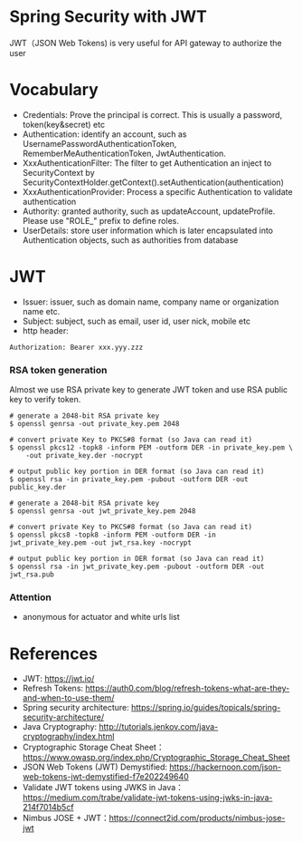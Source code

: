 Spring Security with JWT
========================

JWT（JSON Web Tokens) is very useful for API gateway to authorize the user

# Vocabulary

* Credentials: Prove the principal is correct. This is usually a password, token(key&secret) etc
* Authentication: identify an account, such as UsernamePasswordAuthenticationToken, RememberMeAuthenticationToken, JwtAuthentication.
* XxxAuthenticationFilter: The filter to get Authentication an inject to SecurityContext by SecurityContextHolder.getContext().setAuthentication(authentication)
* XxxAuthenticationProvider: Process a specific Authentication to validate authentication
* Authority: granted authority, such as updateAccount, updateProfile. Please use "ROLE_" prefix to define roles.
* UserDetails: store user information which is later encapsulated into Authentication objects, such as authorities from database

# JWT

* Issuer: issuer, such as domain name, company name or organization name etc.
* Subject: subject, such as email, user id, user nick, mobile etc
* http header: 

```
Authorization: Bearer xxx.yyy.zzz
```

### RSA token generation

Almost we use RSA private key to generate JWT token and use RSA public key to verify token.

```
# generate a 2048-bit RSA private key
$ openssl genrsa -out private_key.pem 2048

# convert private Key to PKCS#8 format (so Java can read it)
$ openssl pkcs12 -topk8 -inform PEM -outform DER -in private_key.pem \
    -out private_key.der -nocrypt

# output public key portion in DER format (so Java can read it)
$ openssl rsa -in private_key.pem -pubout -outform DER -out public_key.der

```


```
# generate a 2048-bit RSA private key
$ openssl genrsa -out jwt_private_key.pem 2048

# convert private Key to PKCS#8 format (so Java can read it)
$ openssl pkcs8 -topk8 -inform PEM -outform DER -in jwt_private_key.pem -out jwt_rsa.key -nocrypt

# output public key portion in DER format (so Java can read it)
$ openssl rsa -in jwt_private_key.pem -pubout -outform DER -out jwt_rsa.pub

```


### Attention

* anonymous for actuator and white urls list

# References

* JWT: https://jwt.io/
* Refresh Tokens: https://auth0.com/blog/refresh-tokens-what-are-they-and-when-to-use-them/
* Spring security architecture: https://spring.io/guides/topicals/spring-security-architecture/
* Java Cryptography: http://tutorials.jenkov.com/java-cryptography/index.html
* Cryptographic Storage Cheat Sheet： https://www.owasp.org/index.php/Cryptographic_Storage_Cheat_Sheet
* JSON Web Tokens (JWT) Demystified: https://hackernoon.com/json-web-tokens-jwt-demystified-f7e202249640
* Validate JWT tokens using JWKS in Java：https://medium.com/trabe/validate-jwt-tokens-using-jwks-in-java-214f7014b5cf
* Nimbus JOSE + JWT：https://connect2id.com/products/nimbus-jose-jwt
